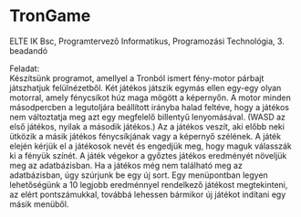# TronGame
ELTE IK Bsc, Programtervező Informatikus, Programozási Technológia, 3. beadandó

Feladat: \
Készítsünk programot, amellyel a Tronból ismert fény-motor párbajt játszhatjuk felülnézetből. Két
játékos játszik egymás ellen egy-egy olyan motorral, amely fénycsíkot húz maga mögött a képernyőn.
A motor minden másodpercben a legutoljára beállított irányba halad feltéve, hogy a játékos nem
változtatja meg azt egy megfelelő billentyű lenyomásával. (WASD az első játékos, nyilak a második
játékos.) Az a játékos veszít, aki előbb neki ütközik a másik játékos fénycsíkjának vagy a képernyő
szélének. A játék elején kérjük el a játékosok nevét és engedjük meg, hogy maguk válasszák ki a
fényük színét. A játék végekor a győztes játékos eredményét növeljük meg az adatbázisban. Ha a
játékos még nem található meg az adatbázisban, úgy szúrjunk be egy új sort. Egy menüpontban
legyen lehetőségünk a 10 legjobb eredménnyel rendelkező játékost megtekinteni, az elért
pontszámukkal, továbbá lehessen bármikor új játékot indítani egy másik menüből.
